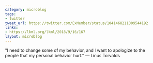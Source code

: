 ```yaml
---
category: microblog
tags:
- twitter
tweet_url: https://twitter.com/ExMember/status/1041468211009544192
links:
- https://lkml.org/lkml/2018/9/16/167
layout: microblog
---
```

"I need to change some of my behavior, and I want to apologize to the people that my personal behavior hurt." — Linus Torvalds
